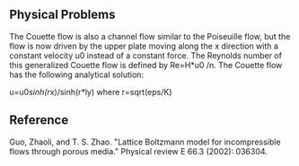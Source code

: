 ## Physical Problems

The Couette flow is also a channel flow similar to the Poiseuille flow, but the flow is now driven by the upper plate moving along the x direction with a constant velocity u0 instead of a constant force. The Reynolds number of this
generalized Couette flow is defined by Re=H*u0 /n. The Couette flow
has the following analytical solution:

u=u0*sinh(r*x)/sinh(r*ly)
where r=sqrt(eps/K)

## Reference

 Guo, Zhaoli, and T. S. Zhao. "Lattice Boltzmann model for incompressible flows through porous media." Physical review E 66.3 (2002): 036304.

